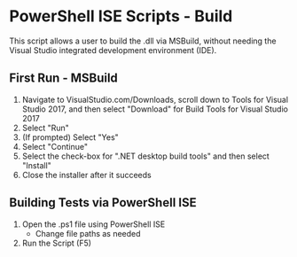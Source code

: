 ﻿# PowerShell ISE Scripts - Build
This script allows a user to build the .dll via MSBuild, without needing the Visual Studio integrated development environment (IDE).

## First Run - MSBuild
1. Navigate to VisualStudio.com/Downloads, scroll down to Tools for Visual Studio 2017, and then select "Download" for Build Tools for Visual Studio 2017
2. Select "Run"
3. (If prompted) Select "Yes"
4. Select "Continue"
5. Select the check-box for ".NET desktop build tools" and then select "Install"
6. Close the installer after it succeeds

## Building Tests via PowerShell ISE
1. Open the .ps1 file using PowerShell ISE  
   - Change file paths as needed  
2. Run the Script (F5)

